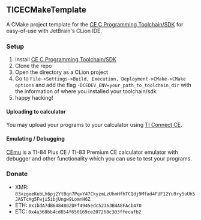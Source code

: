 TICECMakeTemplate
-----------------
A CMake project template for the [CE C Programming Toolchain/SDK](https://github.com/CE-Programming/toolchain)
for easy-of-use with JetBrain's CLion IDE.

### Setup
1. Install [CE C Programming Toolchain/SDK](https://github.com/CE-Programming/toolchain)
2. Clone the repo
3. Open the directory as a CLion project
4. Go to `File->Settings->Build, Execution, Deployment->CMake->CMake options` and add the flag
   `-DCEDEV_ENV=your_path_to_toolchain_dir` with the information of where you installed
   your toolchain/sdk
5. happy hacking!

#### Uploading to calculator
You may upload your programs to your calculator using
[TI Connect CE](https://education.ti.com/en/products/computer-software/ti-connect-ce-sw).

#### Emulating / Debugging
[CEmu](https://github.com/CE-Programming/CEmu) is a TI-84 Plus CE / TI-83 Premium CE calculator emulator
with debugger and other functionality which you can use to test your programs.

### Donate
- XMR: `83vzgeeKebLh6pj2YtBqn7PqxY47CkyzmLzUhmHfhTCQdj9Mfad4FUF12Yu9ry5uUh5JASTcXg5Fwji5ibjUngw9LomnH6Z`
- ETH: `0x1bdA7dB6484802DFf4945edc52363B4A8FAcb470`
- ETC: `0x4a368bb4cd854f650169ce207268c303ffecafb2`
